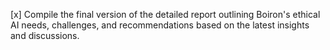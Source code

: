 [x] Compile the final version of the detailed report outlining Boiron's ethical AI needs, challenges, and recommendations based on the latest insights and discussions.